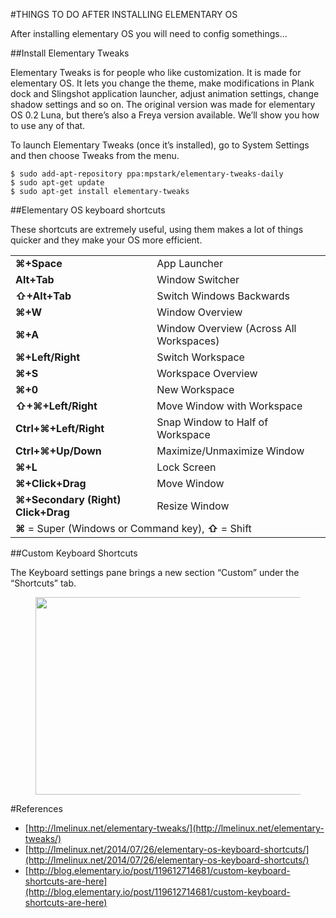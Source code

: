 #THINGS TO DO AFTER INSTALLING ELEMENTARY OS

After installing elementary OS you will need to config somethings...

##Install Elementary Tweaks

Elementary Tweaks is for people who like customization. It is made for elementary OS. It lets you change the theme, make modifications in Plank dock and Slingshot application launcher, adjust animation settings, change shadow settings and so on. The original version was made for elementary OS 0.2 Luna, but there’s also a Freya version available. We’ll show you how to use any of that.

To launch Elementary Tweaks (once it’s installed), go to System Settings and then choose Tweaks from the menu.

```
$ sudo add-apt-repository ppa:mpstark/elementary-tweaks-daily
$ sudo apt-get update
$ sudo apt-get install elementary-tweaks
```

##Elementary OS keyboard shortcuts

These shortcuts are extremely useful, using them makes a lot of things quicker and they make your OS more efficient.

<table border="0" cellspacing="0" cellpadding="0">
  <tbody>
    <tr>
      <td><strong>⌘+Space</strong></td>
      <td>App Launcher</td>
    </tr>
    <tr class="alt">
      <td><strong>Alt+Tab</strong></td>
      <td>Window Switcher</td>
    </tr>
    <tr>
      <td><strong>⇧+Alt+Tab</strong></td>
      <td>Switch Windows Backwards</td>
    </tr>
    <tr class="alt">
      <td><strong>⌘+W</strong></td>
      <td>Window Overview</td>
    </tr>
    <tr>
      <td><strong>⌘+A</strong></td>
      <td>Window Overview (Across All Workspaces)</td>
    </tr>
    <tr class="alt">
      <td><strong>⌘+Left/Right</strong></td>
      <td>Switch Workspace</td>
    </tr>
    <tr>
      <td><strong>⌘+S</strong></td>
      <td>Workspace Overview</td>
    </tr>
    <tr class="alt">
      <td><strong>⌘+0</strong></td>
      <td>New Workspace</td>
    </tr>
    <tr>
      <td><strong>⇧+⌘+Left/Right</strong></td>
      <td>Move Window with Workspace</td>
    </tr>
    <tr class="alt">
      <td><strong>Ctrl+⌘+Left/Right</strong></td>
      <td>Snap Window to Half of Workspace</td>
    </tr>
    <tr>
      <td><strong>Ctrl+⌘+Up/Down</strong></td>
      <td>Maximize/Unmaximize Window</td>
    </tr>
    <tr class="alt">
      <td><strong>⌘+L</strong></td>
      <td>Lock Screen</td>
    </tr>
    <tr>
      <td><strong>⌘+Click+Drag</strong></td>
      <td>Move Window</td>
    </tr>
    <tr class="alt">
      <td><strong>⌘+Secondary (Right) Click+Drag</strong></td>
      <td>Resize Window</td>
    </tr>
    <tr>
      <td colspan="2"><strong>⌘</strong> = Super (Windows or Command key), <strong>⇧</strong> = Shift</td>
    </tr>
  </tbody>
</table>

##Custom Keyboard Shortcuts

The Keyboard settings pane brings a new section “Custom” under the “Shortcuts” tab.

<figure class="tmblr-full" data-orig-height="640" data-orig-width="1011">
  <img src="http://36.media.tumblr.com/daac4eb206e197811b21a7bea28421c1/tumblr_inline_norh6aEcT91qaqqso_500.png" data-orig-height="640" data-orig-width="1011" width="500" height="316">
</figure>

#References

* [http://lmelinux.net/elementary-tweaks/](http://lmelinux.net/elementary-tweaks/)
* [http://lmelinux.net/2014/07/26/elementary-os-keyboard-shortcuts/](http://lmelinux.net/2014/07/26/elementary-os-keyboard-shortcuts/)
* [http://blog.elementary.io/post/119612714681/custom-keyboard-shortcuts-are-here](http://blog.elementary.io/post/119612714681/custom-keyboard-shortcuts-are-here)
